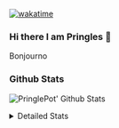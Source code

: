 [![wakatime](https://wakatime.com/badge/user/abd317df-612e-44b4-8787-15db7b574b2f.svg)](https://wakatime.com/@abd317df-612e-44b4-8787-15db7b574b2f)
### Hi there I am Pringles 👋

Bonjourno

### Github Stats
![PringlePot' Github Stats](https://github-readme-stats.vercel.app/api?username=PringlePot&show_icons=true&theme=dark&count_private=true)

<details>
  <summary>Detailed Stats</summary>
    
<!--START_SECTION:waka-->
![Code Time](http://img.shields.io/badge/Code%20Time-419%20hrs%2041%20mins-blue)

![Profile Views](http://img.shields.io/badge/Profile%20Views-4-blue)

![Lines of code](https://img.shields.io/badge/From%20Hello%20World%20I%27ve%20Written-110%20Thousand%20lines%20of%20code-blue)

**🐱 My GitHub Data** 

> 🏆 146 Contributions in the Year 2022
 > 
> 📦 90.6 kB Used in GitHub's Storage 
 > 
> 💼 Opted to Hire
 > 
> 📜 10 Public Repositories 
 > 
> 🔑 11 Private Repositories  
 > 
**I'm an Early 🐤** 

```text
🌞 Morning    142 commits    ████░░░░░░░░░░░░░░░░░░░░░   18.23% 
🌆 Daytime    322 commits    ██████████░░░░░░░░░░░░░░░   41.34% 
🌃 Evening    315 commits    ██████████░░░░░░░░░░░░░░░   40.44% 
🌙 Night      0 commits      ░░░░░░░░░░░░░░░░░░░░░░░░░   0.0%

```
📅 **I'm Most Productive on Sunday** 

```text
Monday       167 commits    █████░░░░░░░░░░░░░░░░░░░░   21.44% 
Tuesday      72 commits     ██░░░░░░░░░░░░░░░░░░░░░░░   9.24% 
Wednesday    86 commits     ██░░░░░░░░░░░░░░░░░░░░░░░   11.04% 
Thursday     94 commits     ███░░░░░░░░░░░░░░░░░░░░░░   12.07% 
Friday       49 commits     █░░░░░░░░░░░░░░░░░░░░░░░░   6.29% 
Saturday     135 commits    ████░░░░░░░░░░░░░░░░░░░░░   17.33% 
Sunday       176 commits    █████░░░░░░░░░░░░░░░░░░░░   22.59%

```


📊 **This Week I Spent My Time On** 

```text
⌚︎ Time Zone: Europe/Amsterdam

💬 Programming Languages: 
TypeScript               9 hrs 38 mins       ███████████░░░░░░░░░░░░░░   46.95% 
Go                       8 hrs 13 mins       ██████████░░░░░░░░░░░░░░░   40.08% 
CSS                      1 hr 18 mins        █░░░░░░░░░░░░░░░░░░░░░░░░   6.36% 
HTML                     36 mins             ░░░░░░░░░░░░░░░░░░░░░░░░░   2.98% 
Docker                   13 mins             ░░░░░░░░░░░░░░░░░░░░░░░░░   1.12%

🔥 Editors: 
WebStorm                 10 hrs 18 mins      ████████████░░░░░░░░░░░░░   50.27% 
GoLand                   10 hrs 1 min        ████████████░░░░░░░░░░░░░   48.82% 
Sublime Text             11 mins             ░░░░░░░░░░░░░░░░░░░░░░░░░   0.91%

🐱‍💻 Projects: 
Frontend                 10 hrs 30 mins      ████████████░░░░░░░░░░░░░   51.18% 
Backend                  7 hrs 46 mins       █████████░░░░░░░░░░░░░░░░   37.86% 
Viewer                   2 hrs 14 mins       ██░░░░░░░░░░░░░░░░░░░░░░░   10.95% 
Unknown Project          0 secs              ░░░░░░░░░░░░░░░░░░░░░░░░░   0.02%

💻 Operating System: 
Windows                  20 hrs 19 mins      ████████████████████████░   99.09% 
Mac                      11 mins             ░░░░░░░░░░░░░░░░░░░░░░░░░   0.91%

```

**I Mostly Code in Java** 

```text
Java                     7 repos             ███████████░░░░░░░░░░░░░░   43.75% 
JavaScript               2 repos             ███░░░░░░░░░░░░░░░░░░░░░░   12.5% 
TypeScript               2 repos             ███░░░░░░░░░░░░░░░░░░░░░░   12.5% 
Python                   1 repo              █░░░░░░░░░░░░░░░░░░░░░░░░   6.25% 
Kotlin                   1 repo              █░░░░░░░░░░░░░░░░░░░░░░░░   6.25%

```


**Timeline**

![Chart not found](https://raw.githubusercontent.com/PringlePot/PringlePot/main/charts/bar_graph.png) 


 Last Updated on 17/02/2022 00:48:02 UTC
<!--END_SECTION:waka-->

</details>

